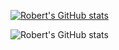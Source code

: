 <!--
**kritomomo/kritomomo** is a ✨ _special_ ✨ repository because its `README.md` (this file) appears on your GitHub profile.

Here are some ideas to get you started:

- 🔭 I’m currently working on ...
- 🌱 I’m currently learning ...
- 👯 I’m looking to collaborate on ...
- 🤔 I’m looking for help with ...
- 💬 Ask me about ...
- 📫 How to reach me: ...
- 😄 Pronouns: ...
- ⚡ Fun fact: ...
-->

[![Robert's GitHub stats](https://github-readme-stats.vercel.app/api/top-langs?username=kritomomo&count_private=true&show_icons=true&layout=compact)](https://github.com/anuraghazra/github-readme-stats)


![Robert's GitHub stats](https://github-readme-stats.vercel.app/api?username=kritomomo&show_icons=true&theme=radical&count_private=true)
